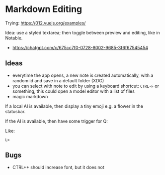# Markdown Editing

Trying: https://012.vuejs.org/examples/

Idea: use a styled textarea; then toggle between preview and editing, like in
Notable.

* https://chatgpt.com/c/675cc7f0-0728-8002-9685-3f6f67545454

## Ideas

* everytime the app opens, a new note is created automatically, with a random id and save in a default folder (XDG)
* you can select with note to edit by using a keyboard shortcut: `CTRL-F` or something, this could open a model editor with a list of files
* magic markdown

If a local AI is available, then display a tiny emoji e.g. a flower in the statusbar.

If the AI is available, then have some trigger for Q:

Like:

```
L>
```



## Bugs

* CTRL++ should increase font, but it does not
